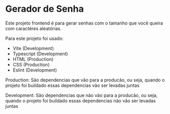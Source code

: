 # Gerador de Senha

Este projeto frontend é para gerar senhas com o tamanho que você queira
com caractéres aleatórias.

Para este projeto foi usado:

- Vite (Development)
- Typescript (Development)
- HTML (Production)
- CSS (Production)
- Eslint (Development)


Production: São dependencias que vão para a producão, ou seja, quando o projeto
foi buildado essas dependencias vão ser levadas juntas

Development: São dependencias que não vão para a producão, ou seja, quando o projeto
foi buildado essas dependencias não vão ser levadas juntas